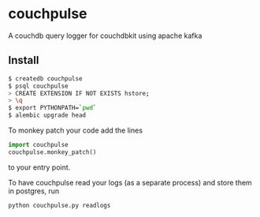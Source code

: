 # couchpulse

A couchdb query logger for couchdbkit using apache kafka

## Install

```bash
$ createdb couchpulse
$ psql couchpulse
> CREATE EXTENSION IF NOT EXISTS hstore;
> \q
$ export PYTHONPATH=`pwd`
$ alembic upgrade head
```

To monkey patch your code add the lines

```python
import couchpulse
couchpulse.monkey_patch()
```

to your entry point.

To have couchpulse read your logs (as a separate process) and store them in
postgres, run

```bash
python couchpulse.py readlogs
```
